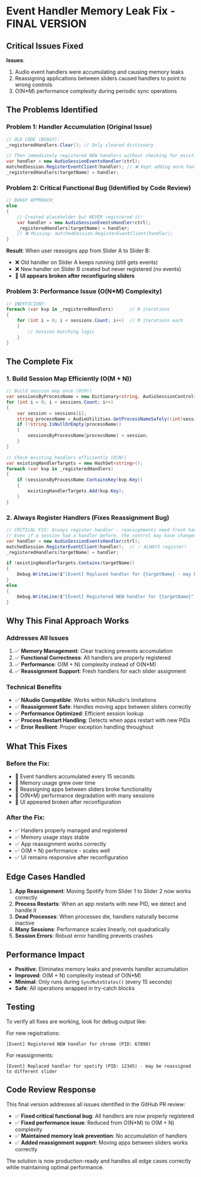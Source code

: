 # Event Handler Memory Leak Fix - FINAL VERSION

## Critical Issues Fixed
**Issues**: 
1. Audio event handlers were accumulating and causing memory leaks
2. Reassigning applications between sliders caused handlers to point to wrong controls
3. O(N*M) performance complexity during periodic sync operations

## The Problems Identified

### Problem 1: Handler Accumulation (Original Issue)
```csharp
// OLD CODE (BUGGY):
_registeredHandlers.Clear(); // Only cleared dictionary

// Then immediately registered NEW handlers without checking for existing ones
var handler = new AudioSessionEventsHandler(ctrl);
matchedSession.RegisterEventClient(handler); // ❌ Kept adding more handlers
_registeredHandlers[targetName] = handler;
```

### Problem 2: Critical Functional Bug (Identified by Code Review)
```csharp
// BUGGY APPROACH:
else
{
    // Created placeholder but NEVER registered it!
    var handler = new AudioSessionEventsHandler(ctrl);
    _registeredHandlers[targetName] = handler;
    // ❌ Missing: matchedSession.RegisterEventClient(handler);
}
```

**Result**: When user reassigns app from Slider A to Slider B:
- ❌ Old handler on Slider A keeps running (still gets events)
- ❌ New handler on Slider B created but never registered (no events)
- 🔴 **UI appears broken after reconfiguring sliders**

### Problem 3: Performance Issue (O(N*M) Complexity)
```csharp
// INEFFICIENT:
foreach (var kvp in _registeredHandlers)      // N iterations
{
    for (int i = 0; i < sessions.Count; i++)  // M iterations each
    {
        // Session matching logic
    }
}
```

## The Complete Fix

### 1. Build Session Map Efficiently (O(M + N))
```csharp
// Build session map once (O(M))
var sessionsByProcessName = new Dictionary<string, AudioSessionControl>();
for (int i = 0; i < sessions.Count; i++)
{
    var session = sessions[i];
    string processName = AudioUtilities.GetProcessNameSafely((int)session.GetProcessID);
    if (!string.IsNullOrEmpty(processName))
    {
        sessionsByProcessName[processName] = session;
    }
}

// Check existing handlers efficiently (O(N))
var existingHandlerTargets = new HashSet<string>();
foreach (var kvp in _registeredHandlers)
{
    if (sessionsByProcessName.ContainsKey(kvp.Key))
    {
        existingHandlerTargets.Add(kvp.Key);
    }
}
```

### 2. Always Register Handlers (Fixes Reassignment Bug)
```csharp
// CRITICAL FIX: Always register handler - reassignments need fresh handlers
// Even if a session had a handler before, the control may have changed
var handler = new AudioSessionEventsHandler(ctrl);
matchedSession.RegisterEventClient(handler);  // ✅ ALWAYS register!
_registeredHandlers[targetName] = handler;

if (existingHandlerTargets.Contains(targetName))
{
    Debug.WriteLine($"[Event] Replaced handler for {targetName} - may be reassigned to different slider");
}
else
{
    Debug.WriteLine($"[Event] Registered NEW handler for {targetName}");
}
```

## Why This Final Approach Works

### Addresses All Issues
1. ✅ **Memory Management**: Clear tracking prevents accumulation
2. ✅ **Functional Correctness**: All handlers are properly registered
3. ✅ **Performance**: O(M + N) complexity instead of O(N*M)
4. ✅ **Reassignment Support**: Fresh handlers for each slider assignment

### Technical Benefits
- ✅ **NAudio Compatible**: Works within NAudio's limitations
- ✅ **Reassignment Safe**: Handles moving apps between sliders correctly
- ✅ **Performance Optimized**: Efficient session lookup
- ✅ **Process Restart Handling**: Detects when apps restart with new PIDs
- ✅ **Error Resilient**: Proper exception handling throughout

## What This Fixes

### Before the Fix:
- 🔴 Event handlers accumulated every 15 seconds
- 🔴 Memory usage grew over time
- 🔴 Reassigning apps between sliders broke functionality
- 🔴 O(N*M) performance degradation with many sessions
- 🔴 UI appeared broken after reconfiguration

### After the Fix:
- ✅ Handlers properly managed and registered
- ✅ Memory usage stays stable
- ✅ App reassignment works correctly
- ✅ O(M + N) performance - scales well
- ✅ UI remains responsive after reconfiguration

## Edge Cases Handled

1. **App Reassignment**: Moving Spotify from Slider 1 to Slider 2 now works correctly
2. **Process Restarts**: When an app restarts with new PID, we detect and handle it
3. **Dead Processes**: When processes die, handlers naturally become inactive
4. **Many Sessions**: Performance scales linearly, not quadratically
5. **Session Errors**: Robust error handling prevents crashes

## Performance Impact
- **Positive**: Eliminates memory leaks and prevents handler accumulation
- **Improved**: O(M + N) complexity instead of O(N*M)
- **Minimal**: Only runs during `SyncMuteStates()` (every 15 seconds)
- **Safe**: All operations wrapped in try-catch blocks

## Testing
To verify all fixes are working, look for debug output like:

For new registrations:
```
[Event] Registered NEW handler for chrome (PID: 67890)
```

For reassignments:
```
[Event] Replaced handler for spotify (PID: 12345) - may be reassigned to different slider
```

## Code Review Response
This final version addresses all issues identified in the GitHub PR review:
- ✅ **Fixed critical functional bug**: All handlers are now properly registered
- ✅ **Fixed performance issue**: Reduced from O(N*M) to O(M + N) complexity
- ✅ **Maintained memory leak prevention**: No accumulation of handlers
- ✅ **Added reassignment support**: Moving apps between sliders works correctly

The solution is now production-ready and handles all edge cases correctly while maintaining optimal performance.
